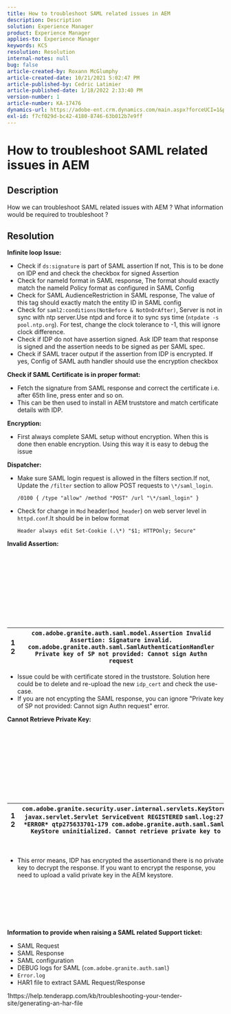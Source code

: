 ```yaml
---
title: How to troubleshoot SAML related issues in AEM
description: Description
solution: Experience Manager
product: Experience Manager
applies-to: Experience Manager
keywords: KCS
resolution: Resolution
internal-notes: null
bug: false
article-created-by: Roxann McGlumphy
article-created-date: 10/21/2021 5:02:47 PM
article-published-by: Cedric Latimier
article-published-date: 1/18/2022 2:33:40 PM
version-number: 1
article-number: KA-17476
dynamics-url: https://adobe-ent.crm.dynamics.com/main.aspx?forceUCI=1&pagetype=entityrecord&etn=knowledgearticle&id=55a54eb6-9032-ec11-b6e5-000d3a5ba97a
exl-id: f7cf029d-bc42-4180-8746-63b012b7e9ff
---
```

# How to troubleshoot SAML related issues in AEM

## Description

How we can troubleshoot SAML related issues with AEM ? What information would be required to troubleshoot ?

## Resolution


<b>Infinite loop Issue:</b>

- Check if `ds:signature` is part of SAML assertion  If not, This is to be done on IDP end and check the checkbox for signed Assertion
- Check for nameId format in SAML response, The format should exactly match the nameId Policy format as configured in SAML Config
- Check for SAML AudienceRestriction in SAML response, The value of this tag should exactly match the entity ID in SAML config
- Check for `saml2:conditions(NotBefore & NotOnOrAfter)`, Server is not in sync with ntp server.Use ntpd and force it to sync sys time (`ntpdate -s pool.ntp.org`). For test, change the clock tolerance to -1, this will ignore clock difference.
- Check if IDP do not have assertion signed. Ask IDP team that response is signed and the assertion needs to be signed as per SAML spec.
- Check if SAML tracer output if the assertion from IDP is encrypted. If yes, Config of SAML auth handler should use the encryption checkbox


<b>Check if SAML Certificate is in proper format:</b>

- Fetch the signature from SAML response and correct the certificate i.e. after 65th line, press enter and so on.
- This can be then used to install in AEM truststore and match certificate details with IDP.


<b>Encryption:</b>

- First always complete SAML setup without encryption. When this is done then enable encryption. Using this way it is easy to debug the issue


<b>Dispatcher:</b>

- Make sure SAML login request is allowed in the filters section.If not, Update the `/filter` section to allow POST requests to `\*/saml_login`.

    

    `/0100 { /type "allow" /method "POST" /url "\*/saml_login" }`


- Check for change in `Mod` header(`mod_header`) on web server level in `httpd.conf`.It should be in below format

     `Header always edit Set-Cookie (.\*) "$1; HTTPOnly; Secure"`


<b>Invalid Assertion:</b>
<br><br><br><br><br> <br><br> <br><br><br><br>

|   1<br>  2   | `com.adobe.granite.auth.saml.model.Assertion Invalid Assertion: Signature invalid.` `com.adobe.granite.auth.saml.SamlAuthenticationHandler Private key of SP not provided: Cannot sign Authn request` |
| --- | --- |


- Issue could be with certificate stored in the truststore. Solution here could be to delete and re-upload the new `idp_cert` and check the use-case.
- If you are not encypting the SAML response, you can ignore "Private key of SP not provided: Cannot sign Authn request" error.


<b>Cannot Retrieve Private Key:</b>
<br><br><br><br><br> <br><br> <br><br><br><br>

|   1<br>  2   | `com.adobe.granite.security.user.internal.servlets.KeyStoreManagingServlet,1121, javax.servlet.Servlet ServiceEvent REGISTERED` `saml.log:27.01.2019 14:16:13.642 *ERROR* qtp275633701-179 com.adobe.granite.auth.saml.SamlAuthenticationHandler KeyStore uninitialized. Cannot retrieve private key to decrypt assertions.` |
| --- | --- |

 
- This error means, IDP has encrypted the assertionand there is no private key to decrypt the response. If you want to encrypt the response, you need to upload a valid private key in the AEM keystore.

<br><br><br><br> <br><br>
<b>Information to provide when raising a SAML related Support ticket:</b>

- SAML Request
- SAML Response
- SAML configuration
- DEBUG logs for SAML (`com.adobe.granite.auth.saml`)
- `Error.log`
- HAR1 file to extract SAML Request/Response


1https://help.tenderapp.com/kb/troubleshooting-your-tender-site/generating-an-har-file
